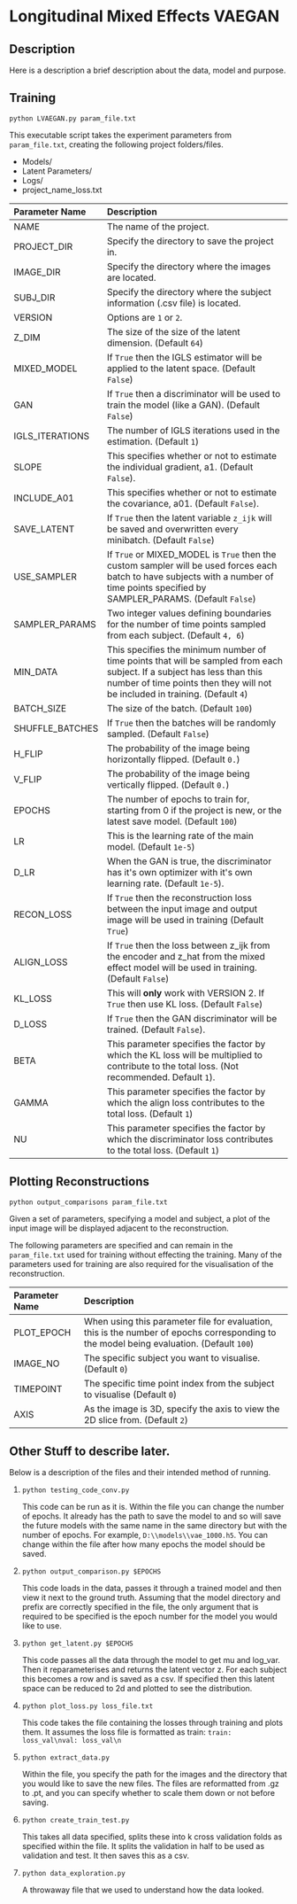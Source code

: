 # Longitudinal Mixed Effects VAEGAN 

## Description

Here is a description a brief description about the data, model and purpose.

## Training
`python LVAEGAN.py param_file.txt`

This executable script takes the experiment parameters from `param_file.txt`, creating the
following project folders/files.
   
- Models/
- Latent Parameters/
- Logs/
- project_name_loss.txt



| Parameter Name            | Description                                                              |
| :-----------------------  | :----------------------------------------------------------------------- |    
| NAME                      | The name of the project. |
| PROJECT_DIR               | Specify the directory to save the project in. |
| IMAGE_DIR                 | Specify the directory where the images are located. |
| SUBJ_DIR                  | Specify the directory where the subject information (.csv file) is located. |
| VERSION                   | Options are `1` or `2`. |
| Z_DIM                     | The size of the size of the latent dimension. (Default `64`) |
| MIXED_MODEL               | If `True` then the IGLS estimator will be applied to the latent space. (Default `False`) |
| GAN                       | If `True` then a discriminator will be used to train the model (like a GAN). (Default `False`) |
| IGLS_ITERATIONS           | The number of IGLS iterations used in the estimation. (Default `1`) |
| SLOPE                     | This specifies whether or not to estimate the individual gradient, a1. (Default `False`). |
| INCLUDE_A01               | This specifies whether or not to estimate the covariance, a01. (Default `False`). |
| SAVE_LATENT               | If `True` then the latent variable `z_ijk` will be saved and overwritten every minibatch. (Default `False`) |
| USE_SAMPLER               | If `True` or MIXED_MODEL is `True` then the custom sampler will be used forces each batch to have subjects with a number of time points specified by SAMPLER_PARAMS. (Default `False`) |
| SAMPLER_PARAMS            | Two integer values defining boundaries for the number of time points sampled from each subject. (Default `4, 6`) |
| MIN_DATA                  | This specifies the minimum number of time points that will be sampled from each subject. If a subject has less than this number of time points then they will not be included in training. (Default `4`) |
| BATCH_SIZE                | The size of the batch. (Default `100`) |
| SHUFFLE_BATCHES           | If `True` then the batches will be randomly sampled. (Default `False`) |
| H_FLIP                    | The probability of the image being horizontally flipped. (Default `0.`) |
| V_FLIP                    | The probability of the image being vertically flipped. (Default `0.`) |
| EPOCHS                    | The number of epochs to train for, starting from 0 if the project is new, or the latest save model. (Default `100`) |
| LR                        | This is the learning rate of the main model. (Default `1e-5`) |
| D_LR                      | When the GAN is true, the discriminator has it's own optimizer with it's own learning rate. (Default `1e-5`). |
| RECON_LOSS                | If `True` then the reconstruction loss between the input image and output image will be used in training (Default `True`) |
| ALIGN_LOSS                | If `True` then the loss between z_ijk from the encoder and z_hat from the mixed effect model will be used in training. (Default `False`) |
| KL_LOSS                   | This will **only** work with VERSION 2. If `True` then use KL loss. (Default `False`) |
| D_LOSS                    | If `True` then the GAN discriminator will be trained. (Default `False`). |
| BETA                      | This parameter specifies the factor by which the KL loss will be multiplied to contribute to the total loss. (Not recommended. Default `1`). |
| GAMMA                     | This parameter specifies the factor by which the align loss contributes to the total loss. (Default `1`) |
| NU                        | This parameter specifies the factor by which the discriminator loss contributes to the total loss. (Default `1`) |

## Plotting Reconstructions

`python output_comparisons param_file.txt`

Given a set of parameters, specifying a model and subject, a plot of the input image will be displayed adjacent to the reconstruction. 

The following parameters are specified and can remain in the `param_file.txt` used for training without effecting the training. 
Many of the parameters used for training are also required for the visualisation of the reconstruction. 

| Parameter Name            | Description                                                              |
| :-----------------------  | :----------------------------------------------------------------------- |    
| PLOT_EPOCH                | When using this parameter file for evaluation, this is the number of epochs corresponding to the model being evaluation. (Default `100`) |
| IMAGE_NO                  | The specific subject you want to visualise. (Default `0`) |
| TIMEPOINT                 | The specific time point index from the subject to visualise (Default `0`) |
| AXIS                      | As the image is 3D, specify the axis to view the 2D slice from. (Default `2`) |

## Other Stuff to describe later.



    
    


Below is a description of the files and their intended method of running.


1. `python testing_code_conv.py`

    This code can be run as it is. Within the file you can change the number of epochs. It already has the path
    to save the model to and so will save the future models with the same name in the same directory but with the
    number of epochs. For example, `D:\\models\\vae_1000.h5`. You can change within the file after how many epochs
    the model should be saved.


2. `python output_comparison.py $EPOCHS`
    
    This code loads in the data, passes it through a trained model and then view it next to the ground truth. Assuming
    that the model directory and prefix are correctly specified in the file, the only argument that is required to
    be specified is the epoch number for the model you would like to use. 


3. `python get_latent.py $EPOCHS`

    This code passes all the data through the model to get mu and log_var. Then it reparameterises and returns the 
    latent vector z. For each subject this becomes a row and is saved as a csv. If specified then this latent space 
    can be reduced to 2d and plotted to see the distribution.


4. `python plot_loss.py loss_file.txt`
   
    This code takes the file containing the losses through training and plots them. It assumes the loss file is 
    formatted as train: `train: loss_val\nval: loss_val\n`


5. `python extract_data.py`

    Within the file, you specify the path for the images and the directory that you would like to save the new files.
    The files are reformatted from .gz to .pt, and you can specify whether to scale them down or not before saving. 


6. `python create_train_test.py`

    This takes all data specified, splits these into k cross validation folds as specified within the file. 
    It splits the validation in half to be used as validation and test. It then saves this as a csv.


7. `python data_exploration.py`
    
    A throwaway file that we used to understand how the data looked. 
   
    